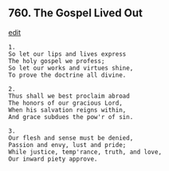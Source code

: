 
## 760.  The Gospel Lived Out
[edit](https://docs.google.com/document/d/1BdgyjkGeifd4RUgn4bivrol1I6MQB2y5/edit?mode=html)



    1.
    So let our lips and lives express
    The holy gospel we profess;
    So let our works and virtues shine,
    To prove the doctrine all divine.

    2.
    Thus shall we best proclaim abroad
    The honors of our gracious Lord,
    When his salvation reigns within,
    And grace subdues the pow'r of sin.

    3.
    Our flesh and sense must be denied,
    Passion and envy, lust and pride;
    While justice, temp'rance, truth, and love,
    Our inward piety approve.
